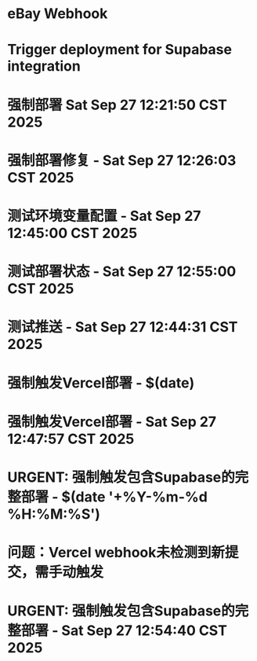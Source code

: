 # eBay Webhook

# Trigger deployment for Supabase integration
# 强制部署 Sat Sep 27 12:21:50 CST 2025
# 强制部署修复 - Sat Sep 27 12:26:03 CST 2025
# 测试环境变量配置 - Sat Sep 27 12:45:00 CST 2025
# 测试部署状态 - Sat Sep 27 12:55:00 CST 2025
# 测试推送 - Sat Sep 27 12:44:31 CST 2025
# 强制触发Vercel部署 - $(date)
# 强制触发Vercel部署 - Sat Sep 27 12:47:57 CST 2025
# URGENT: 强制触发包含Supabase的完整部署 - $(date '+%Y-%m-%d %H:%M:%S')
# 问题：Vercel webhook未检测到新提交，需手动触发
# URGENT: 强制触发包含Supabase的完整部署 - Sat Sep 27 12:54:40 CST 2025
